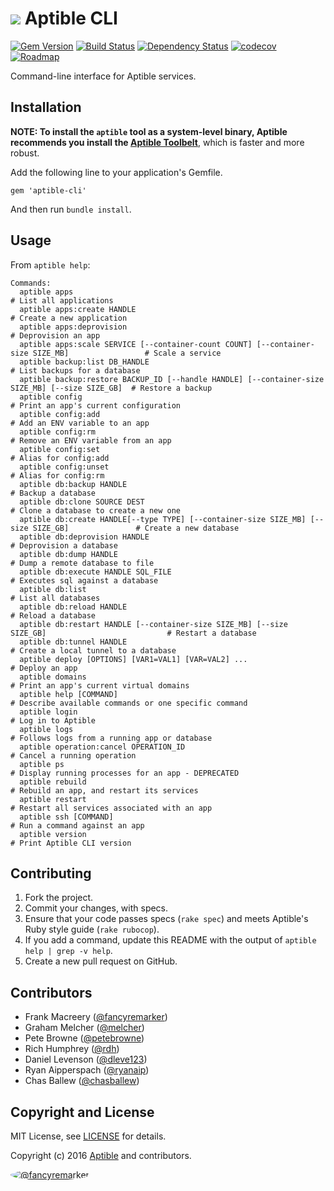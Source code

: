 # ![](https://raw.github.com/aptible/straptible/master/lib/straptible/rails/templates/public.api/icon-60px.png) Aptible CLI

[![Gem Version](https://badge.fury.io/rb/aptible-cli.png)](https://rubygems.org/gems/aptible-cli)
[![Build Status](https://travis-ci.org/aptible/aptible-cli.png?branch=master)](https://travis-ci.org/aptible/aptible-cli)
[![Dependency Status](https://gemnasium.com/aptible/aptible-cli.png)](https://gemnasium.com/aptible/aptible-cli)
[![codecov](https://codecov.io/gh/aptible/aptible-cli/branch/master/graph/badge.svg)](https://codecov.io/gh/aptible/aptible-cli)
[![Roadmap](https://badge.waffle.io/aptible/aptible-cli.svg?label=ready&title=roadmap)](http://waffle.io/aptible/aptible-cli)

Command-line interface for Aptible services.

## Installation

**NOTE: To install the `aptible` tool as a system-level binary, Aptible
recommends you install the
[Aptible Toolbelt](https://support.aptible.com/toolbelt/)**, which is faster
and more robust.

Add the following line to your application's Gemfile.

    gem 'aptible-cli'

And then run `bundle install`.


## Usage

From `aptible help`:

<!-- BEGIN USAGE -->
```
Commands:
  aptible apps                                                                                    # List all applications
  aptible apps:create HANDLE                                                                      # Create a new application
  aptible apps:deprovision                                                                        # Deprovision an app
  aptible apps:scale SERVICE [--container-count COUNT] [--container-size SIZE_MB]                 # Scale a service
  aptible backup:list DB_HANDLE                                                                   # List backups for a database
  aptible backup:restore BACKUP_ID [--handle HANDLE] [--container-size SIZE_MB] [--size SIZE_GB]  # Restore a backup
  aptible config                                                                                  # Print an app's current configuration
  aptible config:add                                                                              # Add an ENV variable to an app
  aptible config:rm                                                                               # Remove an ENV variable from an app
  aptible config:set                                                                              # Alias for config:add
  aptible config:unset                                                                            # Alias for config:rm
  aptible db:backup HANDLE                                                                        # Backup a database
  aptible db:clone SOURCE DEST                                                                    # Clone a database to create a new one
  aptible db:create HANDLE[--type TYPE] [--container-size SIZE_MB] [--size SIZE_GB]               # Create a new database
  aptible db:deprovision HANDLE                                                                   # Deprovision a database
  aptible db:dump HANDLE                                                                          # Dump a remote database to file
  aptible db:execute HANDLE SQL_FILE                                                              # Executes sql against a database
  aptible db:list                                                                                 # List all databases
  aptible db:reload HANDLE                                                                        # Reload a database
  aptible db:restart HANDLE [--container-size SIZE_MB] [--size SIZE_GB]                           # Restart a database
  aptible db:tunnel HANDLE                                                                        # Create a local tunnel to a database
  aptible deploy [OPTIONS] [VAR1=VAL1] [VAR=VAL2] ...                                             # Deploy an app
  aptible domains                                                                                 # Print an app's current virtual domains
  aptible help [COMMAND]                                                                          # Describe available commands or one specific command
  aptible login                                                                                   # Log in to Aptible
  aptible logs                                                                                    # Follows logs from a running app or database
  aptible operation:cancel OPERATION_ID                                                           # Cancel a running operation
  aptible ps                                                                                      # Display running processes for an app - DEPRECATED
  aptible rebuild                                                                                 # Rebuild an app, and restart its services
  aptible restart                                                                                 # Restart all services associated with an app
  aptible ssh [COMMAND]                                                                           # Run a command against an app
  aptible version                                                                                 # Print Aptible CLI version
```
<!-- END USAGE -->

## Contributing

1. Fork the project.
1. Commit your changes, with specs.
1. Ensure that your code passes specs (`rake spec`) and meets Aptible's Ruby style guide (`rake rubocop`).
1. If you add a command, update this README with the output of `aptible help | grep -v help`.
1. Create a new pull request on GitHub.

## Contributors

* Frank Macreery ([@fancyremarker](https://github.com/fancyremarker))
* Graham Melcher ([@melcher](https://github.com/melcher))
* Pete Browne ([@petebrowne](https://github.com/petebrowne))
* Rich Humphrey ([@rdh](https://github.com/rdh))
* Daniel Levenson ([@dleve123](https://github.com/dleve123))
* Ryan Aipperspach ([@ryanaip](https://github.com/ryanaip))
* Chas Ballew ([@chasballew](https://github.com/chasballew))

## Copyright and License

MIT License, see [LICENSE](LICENSE.md) for details.

Copyright (c) 2016 [Aptible](https://www.aptible.com) and contributors.

[<img src="https://s.gravatar.com/avatar/f7790b867ae619ae0496460aa28c5861?s=60" style="border-radius: 50%;" alt="@fancyremarker" />](https://github.com/fancyremarker)
